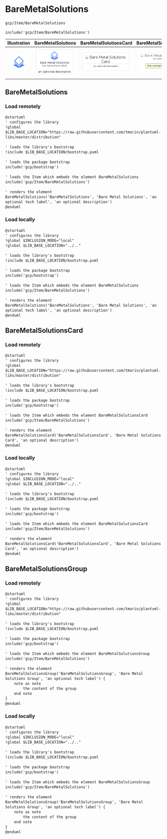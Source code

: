 # BareMetalSolutions


```text
gcp/Item/BareMetalSolutions
```

```text
include('gcp/Item/BareMetalSolutions')
```



| Illustration | BareMetalSolutions | BareMetalSolutionsCard | BareMetalSolutionsGroup |
| :---: | :---: | :---: | :---: |
| ![illustration for Illustration](../../gcp/Item/BareMetalSolutions.png) | ![illustration for BareMetalSolutions](../../gcp/Item/BareMetalSolutions.Local.png) | ![illustration for BareMetalSolutionsCard](../../gcp/Item/BareMetalSolutionsCard.Local.png) | ![illustration for BareMetalSolutionsGroup](../../gcp/Item/BareMetalSolutionsGroup.Local.png) |




## BareMetalSolutions

### Load remotely
```plantuml
@startuml
' configures the library
!global $LIB_BASE_LOCATION="https://raw.githubusercontent.com/tmorin/plantuml-libs/master/distribution"

' loads the library's bootstrap
!include $LIB_BASE_LOCATION/bootstrap.puml

' loads the package bootstrap
include('gcp/bootstrap')

' loads the Item which embeds the element BareMetalSolutions
include('gcp/Item/BareMetalSolutions')

' renders the element
BareMetalSolutions('BareMetalSolutions', 'Bare Metal Solutions', 'an optional tech label', 'an optional description')
@enduml
```

### Load locally
```plantuml
@startuml
' configures the library
!global $INCLUSION_MODE="local"
!global $LIB_BASE_LOCATION="../.."

' loads the library's bootstrap
!include $LIB_BASE_LOCATION/bootstrap.puml

' loads the package bootstrap
include('gcp/bootstrap')

' loads the Item which embeds the element BareMetalSolutions
include('gcp/Item/BareMetalSolutions')

' renders the element
BareMetalSolutions('BareMetalSolutions', 'Bare Metal Solutions', 'an optional tech label', 'an optional description')
@enduml
```

## BareMetalSolutionsCard

### Load remotely
```plantuml
@startuml
' configures the library
!global $LIB_BASE_LOCATION="https://raw.githubusercontent.com/tmorin/plantuml-libs/master/distribution"

' loads the library's bootstrap
!include $LIB_BASE_LOCATION/bootstrap.puml

' loads the package bootstrap
include('gcp/bootstrap')

' loads the Item which embeds the element BareMetalSolutionsCard
include('gcp/Item/BareMetalSolutions')

' renders the element
BareMetalSolutionsCard('BareMetalSolutionsCard', 'Bare Metal Solutions Card', 'an optional description')
@enduml
```

### Load locally
```plantuml
@startuml
' configures the library
!global $INCLUSION_MODE="local"
!global $LIB_BASE_LOCATION="../.."

' loads the library's bootstrap
!include $LIB_BASE_LOCATION/bootstrap.puml

' loads the package bootstrap
include('gcp/bootstrap')

' loads the Item which embeds the element BareMetalSolutionsCard
include('gcp/Item/BareMetalSolutions')

' renders the element
BareMetalSolutionsCard('BareMetalSolutionsCard', 'Bare Metal Solutions Card', 'an optional description')
@enduml
```

## BareMetalSolutionsGroup

### Load remotely
```plantuml
@startuml
' configures the library
!global $LIB_BASE_LOCATION="https://raw.githubusercontent.com/tmorin/plantuml-libs/master/distribution"

' loads the library's bootstrap
!include $LIB_BASE_LOCATION/bootstrap.puml

' loads the package bootstrap
include('gcp/bootstrap')

' loads the Item which embeds the element BareMetalSolutionsGroup
include('gcp/Item/BareMetalSolutions')

' renders the element
BareMetalSolutionsGroup('BareMetalSolutionsGroup', 'Bare Metal Solutions Group', 'an optional tech label') {
    note as note
        the content of the group
    end note
}
@enduml
```

### Load locally
```plantuml
@startuml
' configures the library
!global $INCLUSION_MODE="local"
!global $LIB_BASE_LOCATION="../.."

' loads the library's bootstrap
!include $LIB_BASE_LOCATION/bootstrap.puml

' loads the package bootstrap
include('gcp/bootstrap')

' loads the Item which embeds the element BareMetalSolutionsGroup
include('gcp/Item/BareMetalSolutions')

' renders the element
BareMetalSolutionsGroup('BareMetalSolutionsGroup', 'Bare Metal Solutions Group', 'an optional tech label') {
    note as note
        the content of the group
    end note
}
@enduml
```

